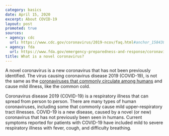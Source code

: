 ```yaml
---
category: basics
date: April 15, 2020
excerpt: About COVID-19
layout: post
promoted: true
sources:
- agency: cdc
  url: https://www.cdc.gov/coronavirus/2019-ncov/faq.html#anchor_1584386215012
- agency: fda
  url: https://www.fda.gov/emergency-preparedness-and-response/coronavirus-disease-2019-covid-19/coronavirus-disease-2019-covid-19-frequently-asked-questions
title: What is a novel coronavirus?
---
```


A novel coronavirus is a new coronavirus that has not been previously identified. The virus causing coronavirus disease 2019 (COVID-19), is not the same as the [coronaviruses that commonly circulate among humans](https://www.cdc.gov/coronavirus/types.html) and cause mild illness, like the common cold.

Coronavirus disease 2019 (COVID-19) is a respiratory illness that can spread from person to person. There are many types of human coronaviruses, including some that commonly cause mild upper-respiratory tract illnesses. COVID-19 is a new disease, caused by a novel (or new) coronavirus that has not previously been seen in humans. Current symptoms reported for patients with COVID-19 have included mild to severe respiratory illness with fever, cough, and difficulty breathing.